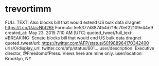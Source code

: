 # trevortimm

FULL TEXT: Also blocks bill that would extend US bulk data dragnet https://t.co/UJazNbt26E
Formula: 5e5377d887454d719c70ef22109e44e9
created_at: May 23, 2015 7:10 AM (UTC)
quoted_tweet/full_text: #BREAKING: Senate blocks bill that would end US bulk data dragnet
quoted_tweet/url: https://twitter.com/AFP/status/601988964170342400
urls/0/display_url: twitter.com/afp/status/601…
user/description: Executive director, @FreedomofPress. Views here are mine only.
user/location: Brooklyn, NY